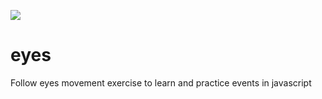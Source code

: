 <a href="https://github.com/jlulloaa/pacmen/blob/main/LICENSE"> <img src="https://img.shields.io/github/license/jlulloaa/eyes?style=social"></a>

# eyes
Follow eyes movement exercise to learn and practice events in javascript
